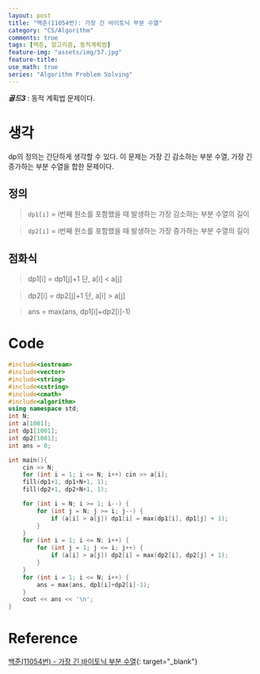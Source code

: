 ```yaml
---
layout: post
title: "백준(11054번): 가장 긴 바이토닉 부분 수열"
category: "CS/Algorithm"
comments: true
tags: [백준, 알고리즘, 동적계획법]
feature-img: "assets/img/57.jpg"
feature-title:
use_math: true
series: "Algorithm Problem Solving"
---
```


**_골드3_** : 동적 계획법 문제이다.

# 생각

dp의 정의는 간단하게 생각할 수 있다. 이 문제는 가장 긴 감소하는 부분 수열, 가장 긴 증가하는 부분 수열을 합한 문제이다.

## 정의

> `dp1[i]` = i번째 원소를 포함했을 때 발생하는 가장 감소하는 부분 수열의 길이

> `dp2[i]` = i번째 원소를 포함했을 때 발생하는 가장 증가하는 부분 수열의 길이

## 점화식

> dp1[i] = dp1[j]+1 단, a[i] < a[j]

> dp2[i] = dp2[j]+1 단, a[i] > a[j]

> ans = max(ans, dp1[i]+dp2[i]-1)

# Code

```c++
#include<iostream>
#include<vector>
#include<string>
#include<cstring>
#include<cmath>
#include<algorithm>
using namespace std;
int N;
int a[1001];
int dp1[1001];
int dp2[1001];
int ans = 0;

int main(){
    cin >> N;
    for (int i = 1; i <= N; i++) cin >> a[i];
    fill(dp1+1, dp1+N+1, 1);
    fill(dp2+1, dp2+N+1, 1);

    for (int i = N; i >= 1; i--) {
        for (int j = N; j >= i; j--) {
            if (a[i] > a[j]) dp1[i] = max(dp1[i], dp1[j] + 1);
        }
    }
    for (int i = 1; i <= N; i++) {
        for (int j = 1; j <= i; j++) {
            if (a[i] > a[j]) dp2[i] = max(dp2[i], dp2[j] + 1);
        }
    }
    for (int i = 1; i <= N; i++) {
        ans = max(ans, dp1[i]+dp2[i]-1);
    }
    cout << ans << '\n';
}
```

# Reference

[백준(11054번) - 가장 긴 바이토닉 부분 수열](https://www.acmicpc.net/problem/11054){: target="\_blank"}
